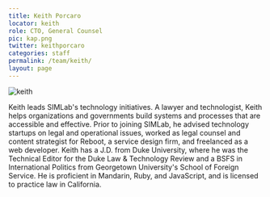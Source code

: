 ```yaml
---
title: Keith Porcaro
locator: keith
role: CTO, General Counsel
pic: kap.png
twitter: keithporcaro
categories: staff
permalink: /team/keith/
layout: page
---
```

![keith]({{site.baseurl}}/images/keith_big.jpg)

Keith leads SIMLab's technology initiatives. A lawyer and technologist, Keith helps organizations and governments build systems and processes that are accessible and effective. Prior to joining SIMLab, he advised technology startups on legal and operational issues, worked as legal counsel and content strategist for Reboot, a service design firm, and freelanced as a web developer. Keith has a J.D. from Duke University, where he was the Technical Editor for the Duke Law & Technology Review and a BSFS in International Politics from Georgetown University's School of Foreign Service. He is proficient in Mandarin, Ruby, and JavaScript, and is licensed to practice law in California.
